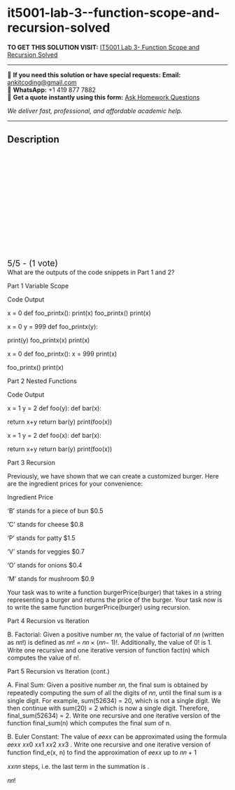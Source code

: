 # it5001-lab-3--function-scope-and-recursion-solved
**TO GET THIS SOLUTION VISIT:** [IT5001 Lab 3- Function Scope and Recursion Solved](https://www.ankitcodinghub.com/product/it5001-week-3-function-scope-and-recursion-solved/)


---

📩 **If you need this solution or have special requests:** **Email:** ankitcoding@gmail.com  
📱 **WhatsApp:** +1 419 877 7882  
📄 **Get a quote instantly using this form:** [Ask Homework Questions](https://www.ankitcodinghub.com/services/ask-homework-questions/)

*We deliver fast, professional, and affordable academic help.*

---

<h2>Description</h2>



<div class="kk-star-ratings kksr-auto kksr-align-center kksr-valign-top" data-payload="{&quot;align&quot;:&quot;center&quot;,&quot;id&quot;:&quot;119252&quot;,&quot;slug&quot;:&quot;default&quot;,&quot;valign&quot;:&quot;top&quot;,&quot;ignore&quot;:&quot;&quot;,&quot;reference&quot;:&quot;auto&quot;,&quot;class&quot;:&quot;&quot;,&quot;count&quot;:&quot;1&quot;,&quot;legendonly&quot;:&quot;&quot;,&quot;readonly&quot;:&quot;&quot;,&quot;score&quot;:&quot;5&quot;,&quot;starsonly&quot;:&quot;&quot;,&quot;best&quot;:&quot;5&quot;,&quot;gap&quot;:&quot;4&quot;,&quot;greet&quot;:&quot;Rate this product&quot;,&quot;legend&quot;:&quot;5\/5 - (1 vote)&quot;,&quot;size&quot;:&quot;24&quot;,&quot;title&quot;:&quot;IT5001 Lab 3- Function Scope and Recursion Solved&quot;,&quot;width&quot;:&quot;138&quot;,&quot;_legend&quot;:&quot;{score}\/{best} - ({count} {votes})&quot;,&quot;font_factor&quot;:&quot;1.25&quot;}">

<div class="kksr-stars">

<div class="kksr-stars-inactive">
            <div class="kksr-star" data-star="1" style="padding-right: 4px">


<div class="kksr-icon" style="width: 24px; height: 24px;"></div>
        </div>
            <div class="kksr-star" data-star="2" style="padding-right: 4px">


<div class="kksr-icon" style="width: 24px; height: 24px;"></div>
        </div>
            <div class="kksr-star" data-star="3" style="padding-right: 4px">


<div class="kksr-icon" style="width: 24px; height: 24px;"></div>
        </div>
            <div class="kksr-star" data-star="4" style="padding-right: 4px">


<div class="kksr-icon" style="width: 24px; height: 24px;"></div>
        </div>
            <div class="kksr-star" data-star="5" style="padding-right: 4px">


<div class="kksr-icon" style="width: 24px; height: 24px;"></div>
        </div>
    </div>

<div class="kksr-stars-active" style="width: 138px;">
            <div class="kksr-star" style="padding-right: 4px">


<div class="kksr-icon" style="width: 24px; height: 24px;"></div>
        </div>
            <div class="kksr-star" style="padding-right: 4px">


<div class="kksr-icon" style="width: 24px; height: 24px;"></div>
        </div>
            <div class="kksr-star" style="padding-right: 4px">


<div class="kksr-icon" style="width: 24px; height: 24px;"></div>
        </div>
            <div class="kksr-star" style="padding-right: 4px">


<div class="kksr-icon" style="width: 24px; height: 24px;"></div>
        </div>
            <div class="kksr-star" style="padding-right: 4px">


<div class="kksr-icon" style="width: 24px; height: 24px;"></div>
        </div>
    </div>
</div>


<div class="kksr-legend" style="font-size: 19.2px;">
            5/5 - (1 vote)    </div>
    </div>
What are the outputs of the code snippets in Part 1 and 2?

Part 1 Variable Scope

Code Output

x = 0 def foo_printx(): print(x) foo_printx() print(x)

x = 0 y = 999 def foo_printx(y):

print(y) foo_printx(x) print(x)

x = 0 def foo_printx(): x = 999 print(x)

foo_printx() print(x)

Part 2 Nested Functions

Code Output

x = 1 y = 2 def foo(y): def bar(x):

return x+y return bar(y) print(foo(x))

x = 1 y = 2 def foo(x): def bar(x):

return x+y return bar(y) print(foo(x))

Part 3 Recursion

Previously, we have shown that we can create a customized burger. Here are the ingredient prices for your convenience:

Ingredient Price

‘B’ stands for a piece of bun $0.5

‘C’ stands for cheese $0.8

‘P’ stands for patty $1.5

‘V’ stands for veggies $0.7

‘O’ stands for onions $0.4

‘M’ stands for mushroom $0.9

Your task was to write a function burgerPrice(burger) that takes in a string representing a burger and returns the price of the burger. Your task now is to write the same function burgerPrice(burger) using recursion.

Part 4 Recursion vs Iteration

B. Factorial: Given a positive number 𝑛𝑛, the value of factorial of 𝑛𝑛 (written as 𝑛𝑛!) is defined as 𝑛𝑛! = 𝑛𝑛 × (𝑛𝑛− 1)!. Additionally, the value of 0! is 1. Write one recursive and one iterative version of function fact(n) which computes the value of n!.

Part 5 Recursion vs Iteration (cont.)

A. Final Sum: Given a positive number 𝑛𝑛, the final sum is obtained by repeatedly computing the sum of all the digits of 𝑛𝑛, until the final sum is a single digit. For example, sum(52634) = 20, which is not a single digit. We then continue with sum(20) = 2 which is now a single digit. Therefore, final_sum(52634) = 2. Write one recursive and one iterative version of the function final_sum(n) which computes the final sum of n.

B. Euler Constant: The value of 𝑒𝑒𝑥𝑥 can be approximated using the formula 𝑒𝑒𝑥𝑥 𝑥𝑥0 𝑥𝑥1 𝑥𝑥2 𝑥𝑥3 . Write one recursive and one iterative version of function find_e(x, n) to find the approximation of 𝑒𝑒𝑥𝑥 up to 𝑛𝑛 + 1

𝑥𝑥𝑛𝑛 steps, i.e. the last term in the summation is .

𝑛𝑛!
